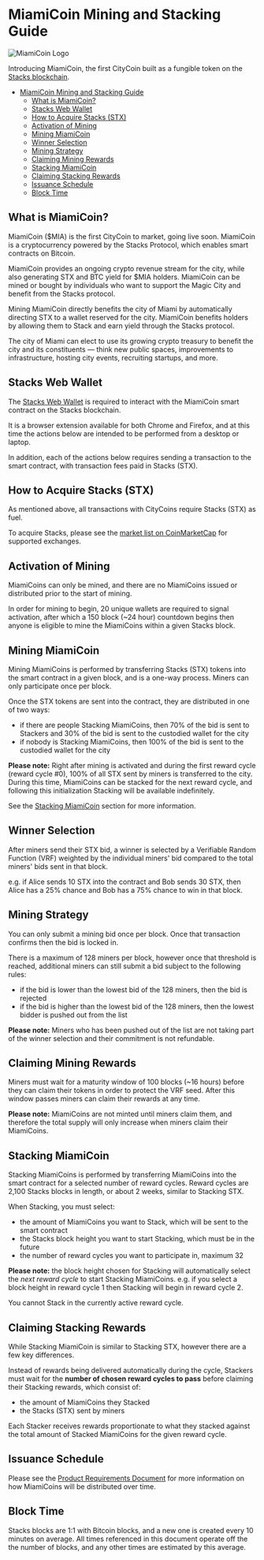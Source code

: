 # MiamiCoin Mining and Stacking Guide

![MiamiCoin Logo](https://cdn.citycoins.co/logos/miamicoin_200px.png)

Introducing MiamiCoin, the first CityCoin built as a fungible token on the [Stacks blockchain](https://stacks.co).

- [MiamiCoin Mining and Stacking Guide](#miamicoin-mining-and-stacking-guide)
  - [What is MiamiCoin?](#what-is-miamicoin)
  - [Stacks Web Wallet](#stacks-web-wallet)
  - [How to Acquire Stacks (STX)](#how-to-acquire-stacks-stx)
  - [Activation of Mining](#activation-of-mining)
  - [Mining MiamiCoin](#mining-miamicoin)
  - [Winner Selection](#winner-selection)
  - [Mining Strategy](#mining-strategy)
  - [Claiming Mining Rewards](#claiming-mining-rewards)
  - [Stacking MiamiCoin](#stacking-miamicoin)
  - [Claiming Stacking Rewards](#claiming-stacking-rewards)
  - [Issuance Schedule](#issuance-schedule)
  - [Block Time](#block-time)

## What is MiamiCoin?

MiamiCoin ($MIA) is the first CityCoin to market, going live soon. MiamiCoin is a cryptocurrency powered by the Stacks Protocol, which enables smart contracts on Bitcoin.

MiamiCoin provides an ongoing crypto revenue stream for the city, while also generating STX and BTC yield for $MIA holders. MiamiCoin can be mined or bought by individuals who want to support the Magic City and benefit from the Stacks protocol.

Mining MiamiCoin directly benefits the city of Miami by automatically directing STX to a wallet reserved for the city. MiamiCoin benefits holders by allowing them to Stack and earn yield through the Stacks protocol.

The city of Miami can elect to use its growing crypto treasury to benefit the city and its constituents — think new public spaces, improvements to infrastructure, hosting city events, recruiting startups, and more.

## Stacks Web Wallet

The [Stacks Web Wallet](https://hiro.so/wallet/install-web) is required to interact with the MiamiCoin smart contract on the Stacks blockchain.

It is a browser extension available for both Chrome and Firefox, and at this time the actions below are intended to be performed from a desktop or laptop.

In addition, each of the actions below requires sending a transaction to the smart contract, with transaction fees paid in Stacks (STX).

## How to Acquire Stacks (STX)

As mentioned above, all transactions with CityCoins require Stacks (STX) as fuel.

To acquire Stacks, please see the [market list on CoinMarketCap](https://coinmarketcap.com/currencies/stacks/markets/) for supported exchanges.

## Activation of Mining

MiamiCoins can only be mined, and there are no MiamiCoins issued or distributed prior to the start of mining.

In order for mining to begin, 20 unique wallets are required to signal activation, after which a 150 block (~24 hour) countdown begins then anyone is eligible to mine the MiamiCoins within a given Stacks block.

## Mining MiamiCoin

Mining MiamiCoins is performed by transferring Stacks (STX) tokens into the smart contract in a given block, and is a one-way process. Miners can only participate once per block.

Once the STX tokens are sent into the contract, they are distributed in one of two ways:

- if there are people Stacking MiamiCoins, then 70% of the bid is sent to Stackers and 30% of the bid is sent to the custodied wallet for the city
- if nobody is Stacking MiamiCoins, then 100% of the bid is sent to the custodied wallet for the city

**Please note:** Right after mining is activated and during the first reward cycle (reward cycle #0), 100% of all STX sent by miners is transferred to the city. During this time, MiamiCoins can be stacked for the next reward cycle, and following this initialization Stacking will be available indefinitely.

See the [Stacking MiamiCoin](#stacking-miamicoin) section for more information.

## Winner Selection

After miners send their STX bid, a winner is selected by a Verifiable Random Function (VRF) weighted by the individual miners' bid compared to the total miners' bids sent in that block.

e.g. if Alice sends 10 STX into the contract and Bob sends 30 STX, then Alice has a 25% chance and Bob has a 75% chance to win in that block.

## Mining Strategy

You can only submit a mining bid once per block. Once that transaction confirms then the bid is locked in.

There is a maximum of 128 miners per block, however once that threshold is reached, additional miners can still submit a bid subject to the following rules:

- if the bid is lower than the lowest bid of the 128 miners, then the bid is rejected
- if the bid is higher than the lowest bid of the 128 miners, then the lowest bidder is pushed out from the list

**Please note:** Miners who has been pushed out of the list are not taking part of the winner selection and their commitment is not refundable.

## Claiming Mining Rewards

Miners must wait for a maturity window of 100 blocks (~16 hours) before they can claim their tokens in order to protect the VRF seed. After this window passes miners can claim their rewards at any time.

**Please note:** MiamiCoins are not minted until miners claim them, and therefore the total supply will only increase when miners claim their MiamiCoins.

## Stacking MiamiCoin 

Stacking MiamiCoins is performed by transferring MiamiCoins into the smart contract for a selected number of reward cycles. Reward cycles are 2,100 Stacks blocks in length, or about 2 weeks, similar to Stacking STX.

When Stacking, you must select:

- the amount of MiamiCoins you want to Stack, which will be sent to the smart contract
- the Stacks block height you want to start Stacking, which must be in the future
- the number of reward cycles you want to participate in, maximum 32

**Please note:** the block height chosen for Stacking will automatically select the *next reward cycle* to start Stacking MiamiCoins. e.g. if you select a block height in reward cycle 1 then Stacking will begin in reward cycle 2.

You cannot Stack in the currently active reward cycle.

## Claiming Stacking Rewards

While Stacking MiamiCoin is similar to Stacking STX, however there are a few key differences.

Instead of rewards being delivered automatically during the cycle, Stackers must wait for the **number of chosen reward cycles to pass** before claiming their Stacking rewards, which consist of:

- the amount of MiamiCoins they Stacked
- the Stacks (STX) sent by miners

Each Stacker receives rewards proportionate to what they stacked against the total amount of Stacked MiamiCoins for the given reward cycle.

## Issuance Schedule

Please see the [Product Requirements Document](../citycoin-prd.md#issuance-schedule) for more information on how MiamiCoins will be distributed over time.

## Block Time

Stacks blocks are 1:1 with Bitcoin blocks, and a new one is created every 10 minutes on average. All times referenced in this document operate off the the number of blocks, and any other times are estimated by this average.
